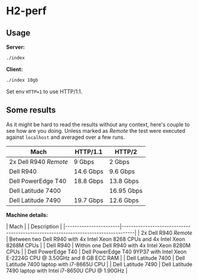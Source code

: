 H2-perf
=======

Usage
-----

**Server:**

```bash
./index
```

**Client:**

```bash
./index 10gb
```

Set env `HTTP=1` to use HTTP/1.1.

Some results
------------

As it might be hard to read the results without any context, here's couple
to see how are you doing. Unless marked as *Remote* the test were executed
against `localhost` and averaged over a few runs.

| Mach                  | HTTP/1.1  | HTTP/2        |
|-----------------------|-----------|---------------|
| 2x Dell R940 *Remote* | 9 Gbps    | 2 Gbps        |
| Dell R940             | 14.6 Gbps | 9.6 Gbps      |
| Dell PowerEdge T40    | 18.8 Gbps | 13.8 Gbps     |
| Dell Latitude 7400    |           | 16.95 Gbps    |
| Dell Latitude 7490    | 19.7 Gbps | 12.6 Gbps     |

**Machine details:**

| Mach |                | Description                                                                       |
|-----------------------|-----------------------------------------------------------------------------------|
| 2x Dell R940 *Remote* | Between two Dell R940 with 4x Intel Xeon 8268 CPUs and 4x Intel Xeon 8268M CPUs   |
| Dell R940             | Within one Dell R940 with 4x Intel Xeon 8280M CPUs                                |
| Dell PowerEdge T40    | Dell PowerEdge T40 9YP37 with Intel Xeon E-2224G CPU @ 3.50GHz and 8 GB ECC RAM   |
| Dell Latitude 7400    | Dell Latitude 7400 laptop with i7-8665U CPU                                       |
| Dell Latitude 7490    | Dell Latitude 7490 laptop with Intel i7-8650U CPU @ 1.90GHz                       |
